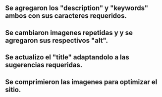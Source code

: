 ## Se agregaron los <meta> "description" y "keywords" ambos con sus caracteres requeridos.
## Se cambiaron imagenes repetidas y y se agregaron sus respectivos "alt".
## Se actualizo el "title" adaptandolo a las sugerencias requeridas.
## Se comprimieron las imagenes para optimizar el sitio.
